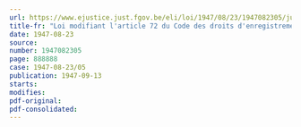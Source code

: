 ```yaml
---
url: https://www.ejustice.just.fgov.be/eli/loi/1947/08/23/1947082305/justel
title-fr: "Loi modifiant l'article 72 du Code des droits d'enregistrement, d'hypothèque et de greffe, concernant les échanges d'immeubles ruraux non bâtis (abrogé par L 26-07-1952, art. 6)"
date: 1947-08-23
source:
number: 1947082305
page: 888888
case: 1947-08-23/05
publication: 1947-09-13
starts:
modifies:
pdf-original:
pdf-consolidated:
---
```


